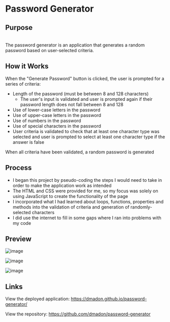 # Password Generator

## Purpose   
\
The password generator is an application that generates a random password based on user-selected criteria.   

## How it Works

When the "Generate Password" button is clicked, the user is prompted for a series of criteria:
* Length of the password (must be between 8 and 128 characters)
    * The user's input is validated and user is prompted again if their password length does not fall between 8 and 128   
* Use of lower-case letters in the password   
* Use of upper-case letters in the password   
* Use of numbers in the password   
* Use of special characters in the password   
* User criteria is validated to check that at least one character type was selected and user is prompted to select at least one character type if the answer is false   

When all criteria have been validated, a random password is generated

## Process

* I began this project by pseudo-coding the steps I would need to take in order to make the application work as intended
* The HTML and CSS were provided for me, so my focus was solely on using JavaScript to create the functionality of the page
* I incorporated what I had learned about loops, functions, properties and methods into the validation of criteria and generation of randomly-selected characters
* I did use the internet to fill in some gaps where I ran into problems with my code

## Preview

![image](https://user-images.githubusercontent.com/99852346/187563486-460c4ce3-c0c0-42e9-9134-70684366d8bb.png)

![image](https://user-images.githubusercontent.com/99852346/187563534-1ab6d196-0d1a-4c6b-a38f-1b3abb130d3e.png)

![image](https://user-images.githubusercontent.com/99852346/187563569-2cabb42c-7e20-4f7d-b8ce-9de64213830a.png)



## Links

View the deployed application: https://dmadon.github.io/password-generator/

View the repository: https://github.com/dmadon/password-generator
